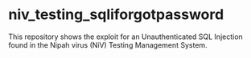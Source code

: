 # niv_testing_sqliforgotpassword
This repository shows the exploit for an Unauthenticated SQL Injection found in the Nipah virus (NiV) Testing Management System.
